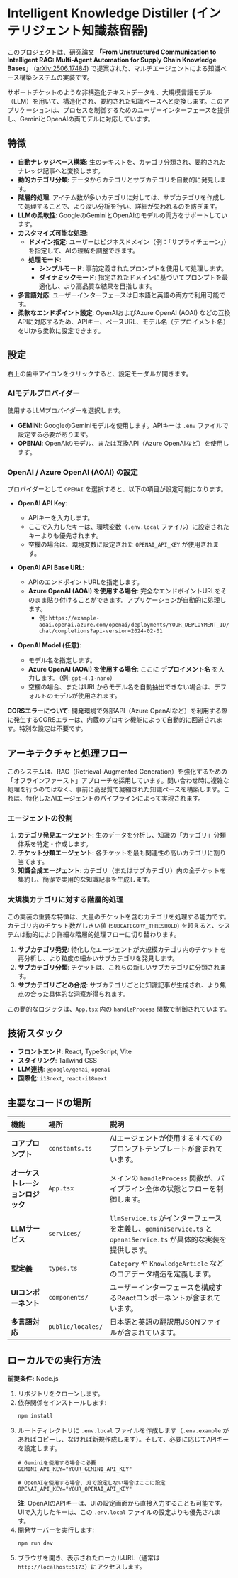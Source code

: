 # Intelligent Knowledge Distiller (インテリジェント知識蒸留器)

このプロジェクトは、研究論文 **「From Unstructured Communication to Intelligent RAG: Multi-Agent Automation for Supply Chain Knowledge Bases」** ([arXiv:2506.17484](https://arxiv.org/abs/2506.17484)) で提案された、マルチエージェントによる知識ベース構築システムの実装です。

サポートチケットのような非構造化テキストデータを、大規模言語モデル（LLM）を用いて、構造化され、要約された知識ベースへと変換します。このアプリケーションは、プロセスを制御するためのユーザーインターフェースを提供し、GeminiとOpenAIの両モデルに対応しています。

## 特徴

- **自動ナレッジベース構築**: 生のテキストを、カテゴリ分類され、要約されたナレッジ記事へと変換します。
- **動的カテゴリ分類**: データからカテゴリとサブカテゴリを自動的に発見します。
- **階層的処理**: アイテム数が多いカテゴリに対しては、サブカテゴリを作成して処理することで、より深い分析を行い、詳細が失われるのを防ぎます。
- **LLMの柔軟性**: GoogleのGeminiとOpenAIのモデルの両方をサポートしています。
- **カスタマイズ可能な処理**:
    - **ドメイン指定**: ユーザーはビジネスドメイン（例：「サプライチェーン」）を指定して、AIの理解を調整できます。
    - **処理モード**:
        - **シンプルモード**: 事前定義されたプロンプトを使用して処理します。
        - **ダイナミックモード**: 指定されたドメインに基づいてプロンプトを最適化し、より高品質な結果を目指します。
- **多言語対応**: ユーザーインターフェースは日本語と英語の両方で利用可能です。
- **柔軟なエンドポイント設定**: OpenAIおよびAzure OpenAI (AOAI) などの互換APIに対応するため、APIキー、ベースURL、モデル名（デプロイメント名）をUIから柔軟に設定できます。

## 設定

右上の歯車アイコンをクリックすると、設定モーダルが開きます。

### AIモデルプロバイダー

使用するLLMプロバイダーを選択します。

- **GEMINI**: GoogleのGeminiモデルを使用します。APIキーは `.env` ファイルで設定する必要があります。
- **OPENAI**: OpenAIのモデル、または互換API（Azure OpenAIなど）を使用します。

### OpenAI / Azure OpenAI (AOAI) の設定

プロバイダーとして `OPENAI` を選択すると、以下の項目が設定可能になります。

- **OpenAI API Key**:
  - APIキーを入力します。
  - ここで入力したキーは、環境変数（`.env.local` ファイル）に設定されたキーよりも優先されます。
  - 空欄の場合は、環境変数に設定された `OPENAI_API_KEY` が使用されます。

- **OpenAI API Base URL**:
  - APIのエンドポイントURLを指定します。
  - **Azure OpenAI (AOAI) を使用する場合**: 完全なエンドポイントURLをそのまま貼り付けることができます。アプリケーションが自動的に処理します。
    - 例: `https://example-aoai.openai.azure.com/openai/deployments/YOUR_DEPLOYMENT_ID/chat/completions?api-version=2024-02-01`

- **OpenAI Model (任意)**:
  - モデル名を指定します。
  - **Azure OpenAI (AOAI) を使用する場合**: ここに **デプロイメント名** を入力します。（例: `gpt-4.1-nano`）
  - 空欄の場合、またはURLからモデル名を自動抽出できない場合は、デフォルトのモデルが使用されます。

**CORSエラーについて**: 開発環境で外部API（Azure OpenAIなど）を利用する際に発生するCORSエラーは、内蔵のプロキシ機能によって自動的に回避されます。特別な設定は不要です。

## アーキテクチャと処理フロー

このシステムは、RAG（Retrieval-Augmented Generation）を強化するための「オフラインファースト」アプローチを採用しています。問い合わせ時に複雑な処理を行うのではなく、事前に高品質で凝縮された知識ベースを構築します。これは、特化したAIエージェントのパイプラインによって実現されます。

### エージェントの役割

1.  **カテゴリ発見エージェント**: 生のデータを分析し、知識の「カテゴリ」分類体系を特定・作成します。
2.  **チケット分類エージェント**: 各チケットを最も関連性の高いカテゴリに割り当てます。
3.  **知識合成エージェント**: カテゴリ（またはサブカテゴリ）内の全チケットを集約し、簡潔で実用的な知識記事を生成します。

### 大規模カテゴリに対する階層的処理

この実装の重要な特徴は、大量のチケットを含むカテゴリを処理する能力です。カテゴリ内のチケット数がしきい値 (`SUBCATEGORY_THRESHOLD`) を超えると、システムは動的により詳細な階層的処理フローに切り替わります。

1.  **サブカテゴリ発見**: 特化したエージェントが大規模カテゴリ内のチケットを再分析し、より粒度の細かいサブカテゴリを発見します。
2.  **サブカテゴリ分類**: チケットは、これらの新しいサブカテゴリに分類されます。
3.  **サブカテゴリごとの合成**: サブカテゴリごとに知識記事が生成され、より焦点の合った具体的な洞察が得られます。

この動的なロジックは、`App.tsx` 内の `handleProcess` 関数で制御されています。

## 技術スタック

- **フロントエンド**: React, TypeScript, Vite
- **スタイリング**: Tailwind CSS
- **LLM連携**: `@google/genai`, `openai`
- **国際化**: `i18next`, `react-i18next`

## 主要なコードの場所

| 機能 | 場所 | 説明 |
| :--- | :--- | :--- |
| **コアプロンプト** | `constants.ts` | AIエージェントが使用するすべてのプロンプトテンプレートが含まれています。 |
| **オーケストレーションロジック** | `App.tsx` | メインの `handleProcess` 関数が、パイプライン全体の状態とフローを制御します。 |
| **LLMサービス** | `services/` | `llmService.ts` がインターフェースを定義し、`geminiService.ts` と `openaiService.ts` が具体的な実装を提供します。 |
| **型定義** | `types.ts` | `Category` や `KnowledgeArticle` などのコアデータ構造を定義します。 |
| **UIコンポーネント** | `components/` | ユーザーインターフェースを構成するReactコンポーネントが含まれています。 |
| **多言語対応** | `public/locales/` | 日本語と英語の翻訳用JSONファイルが含まれています。 |

## ローカルでの実行方法

**前提条件:** Node.js

1.  リポジトリをクローンします。
2.  依存関係をインストールします:
    ```bash
    npm install
    ```
3.  ルートディレクトリに `.env.local` ファイルを作成します（`.env.example` があればコピーし、なければ新規作成します）。そして、必要に応じてAPIキーを設定します。
    ```
    # Geminiを使用する場合に必要
    GEMINI_API_KEY="YOUR_GEMINI_API_KEY"

    # OpenAIを使用する場合、UIで設定しない場合はここに設定
    OPENAI_API_KEY="YOUR_OPENAI_API_KEY"
    ```
    **注**: OpenAIのAPIキーは、UIの設定画面から直接入力することも可能です。UIで入力したキーは、この `.env.local` ファイルの設定よりも優先されます。
4.  開発サーバーを実行します:
    ```bash
    npm run dev
    ```
5.  ブラウザを開き、表示されたローカルURL（通常は `http://localhost:5173`）にアクセスします。
